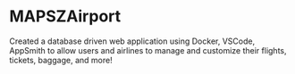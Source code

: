 # MAPSZAirport
Created a database driven web application using Docker, VSCode, AppSmith to allow users and airlines to manage and customize their flights, tickets, baggage, and more!
